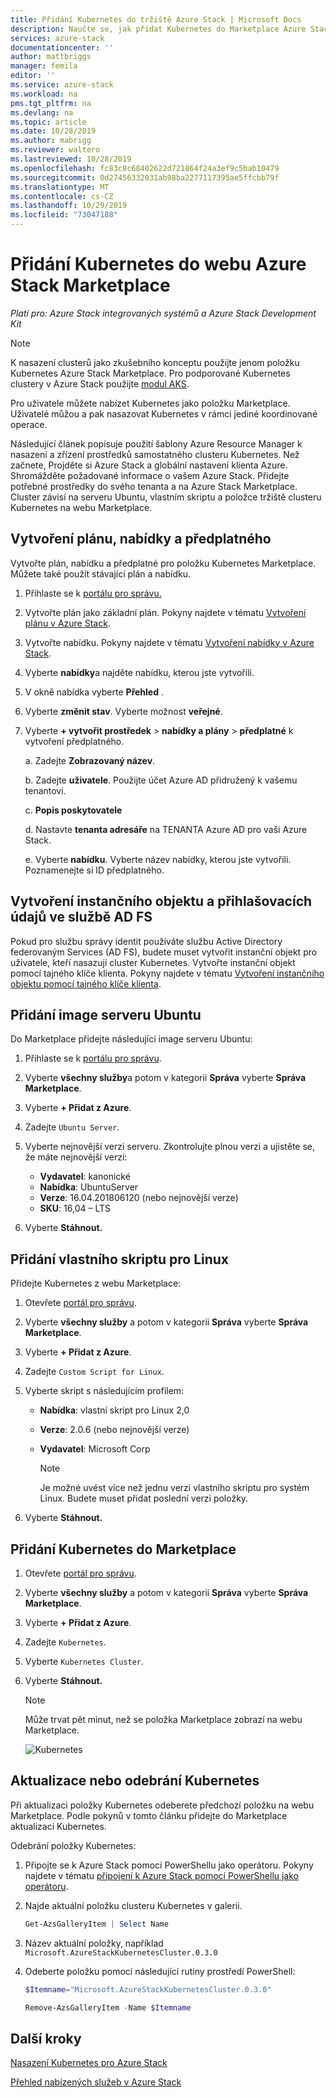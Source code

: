 ```yaml
---
title: Přidání Kubernetes do tržiště Azure Stack | Microsoft Docs
description: Naučte se, jak přidat Kubernetes do Marketplace Azure Stack.
services: azure-stack
documentationcenter: ''
author: mattbriggs
manager: femila
editor: ''
ms.service: azure-stack
ms.workload: na
pms.tgt_pltfrm: na
ms.devlang: na
ms.topic: article
ms.date: 10/28/2019
ms.author: mabrigg
ms.reviewer: waltero
ms.lastreviewed: 10/28/2019
ms.openlocfilehash: fc83c8c68402622d721864f24a3ef9c5bab10479
ms.sourcegitcommit: 0d27456332031ab98ba2277117395ae5ffcbb79f
ms.translationtype: MT
ms.contentlocale: cs-CZ
ms.lasthandoff: 10/29/2019
ms.locfileid: "73047188"
---
```

# <a name="add-kubernetes-to-the-azure-stack-marketplace"></a>Přidání Kubernetes do webu Azure Stack Marketplace

*Platí pro: Azure Stack integrovaných systémů a Azure Stack Development Kit*

> [!note]  
> K nasazení clusterů jako zkušebního konceptu použijte jenom položku Kubernetes Azure Stack Marketplace. Pro podporované Kubernetes clustery v Azure Stack použijte [modul AKS](azure-stack-aks-engine.md).

Pro uživatele můžete nabízet Kubernetes jako položku Marketplace. Uživatelé můžou a pak nasazovat Kubernetes v rámci jediné koordinované operace.

Následující článek popisuje použití šablony Azure Resource Manager k nasazení a zřízení prostředků samostatného clusteru Kubernetes. Než začnete, Projděte si Azure Stack a globální nastavení klienta Azure. Shromážděte požadované informace o vašem Azure Stack. Přidejte potřebné prostředky do svého tenanta a na Azure Stack Marketplace. Cluster závisí na serveru Ubuntu, vlastním skriptu a položce tržiště clusteru Kubernetes na webu Marketplace.

## <a name="create-a-plan-an-offer-and-a-subscription"></a>Vytvoření plánu, nabídky a předplatného

Vytvořte plán, nabídku a předplatné pro položku Kubernetes Marketplace. Můžete také použít stávající plán a nabídku.

1. Přihlaste se k [portálu pro správu.](https://adminportal.local.azurestack.external)

1. Vytvořte plán jako základní plán. Pokyny najdete v tématu [Vytvoření plánu v Azure Stack](azure-stack-create-plan.md).

1. Vytvořte nabídku. Pokyny najdete v tématu [Vytvoření nabídky v Azure Stack](azure-stack-create-offer.md).

1. Vyberte **nabídky**a najděte nabídku, kterou jste vytvořili.

1. V okně nabídka vyberte **Přehled** .

1. Vyberte **změnit stav**. Vyberte možnost **veřejné**.

1. Vyberte **+ vytvořit prostředek** > **nabídky a plány** > **předplatné** k vytvoření předplatného.

    a. Zadejte **Zobrazovaný název**.

    b. Zadejte **uživatele**. Použijte účet Azure AD přidružený k vašemu tenantovi.

    c. **Popis poskytovatele**

    d. Nastavte **tenanta adresáře** na TENANTA Azure AD pro vaši Azure Stack. 

    e. Vyberte **nabídku**. Vyberte název nabídky, kterou jste vytvořili. Poznamenejte si ID předplatného.

## <a name="create-a-service-principal-and-credentials-in-ad-fs"></a>Vytvoření instančního objektu a přihlašovacích údajů ve službě AD FS

Pokud pro službu správy identit používáte službu Active Directory federovaným Services (AD FS), budete muset vytvořit instanční objekt pro uživatele, kteří nasazují cluster Kubernetes. Vytvořte instanční objekt pomocí tajného klíče klienta. Pokyny najdete v tématu [Vytvoření instančního objektu pomocí tajného klíče klienta](azure-stack-create-service-principals.md#create-a-service-principal-that-uses-client-secret-credentials).

## <a name="add-an-ubuntu-server-image"></a>Přidání image serveru Ubuntu

Do Marketplace přidejte následující image serveru Ubuntu:

1. Přihlaste se k [portálu pro správu](https://adminportal.local.azurestack.external).

1. Vyberte **všechny služby**a potom v kategorii **Správa** vyberte **Správa Marketplace**.

1. Vyberte **+ Přidat z Azure**.

1. Zadejte `Ubuntu Server`.

1. Vyberte nejnovější verzi serveru. Zkontrolujte plnou verzi a ujistěte se, že máte nejnovější verzi:
    - **Vydavatel**: kanonické
    - **Nabídka**: UbuntuServer
    - **Verze**: 16.04.201806120 (nebo nejnovější verze)
    - **SKU**: 16,04 – LTS

1. Vyberte **Stáhnout.**

## <a name="add-a-custom-script-for-linux"></a>Přidání vlastního skriptu pro Linux

Přidejte Kubernetes z webu Marketplace:

1. Otevřete [portál pro správu](https://adminportal.local.azurestack.external).

1. Vyberte **všechny služby** a potom v kategorii **Správa** vyberte **Správa Marketplace**.

1. Vyberte **+ Přidat z Azure**.

1. Zadejte `Custom Script for Linux`.

1. Vyberte skript s následujícím profilem:
   - **Nabídka**: vlastní skript pro Linux 2,0
   - **Verze**: 2.0.6 (nebo nejnovější verze)
   - **Vydavatel**: Microsoft Corp

     > [!Note]  
     > Je možné uvést více než jednu verzi vlastního skriptu pro systém Linux. Budete muset přidat poslední verzi položky.

1. Vyberte **Stáhnout.**


## <a name="add-kubernetes-to-the-marketplace"></a>Přidání Kubernetes do Marketplace

1. Otevřete [portál pro správu](https://adminportal.local.azurestack.external).

1. Vyberte **všechny služby** a potom v kategorii **Správa** vyberte **Správa Marketplace**.

1. Vyberte **+ Přidat z Azure**.

1. Zadejte `Kubernetes`.

1. Vyberte `Kubernetes Cluster`.

1. Vyberte **Stáhnout.**

    > [!note]  
    > Může trvat pět minut, než se položka Marketplace zobrazí na webu Marketplace.

    ![Kubernetes](../user/media/azure-stack-solution-template-kubernetes-deploy/marketplaceitem.png)

## <a name="update-or-remove-the-kubernetes"></a>Aktualizace nebo odebrání Kubernetes 

Při aktualizaci položky Kubernetes odeberete předchozí položku na webu Marketplace. Podle pokynů v tomto článku přidejte do Marketplace aktualizaci Kubernetes.

Odebrání položky Kubernetes:

1. Připojte se k Azure Stack pomocí PowerShellu jako operátoru. Pokyny najdete v tématu [připojení k Azure Stack pomocí PowerShellu jako operátoru](azure-stack-powershell-configure-admin.md).

2. Najde aktuální položku clusteru Kubernetes v galerii.

    ```powershell  
    Get-AzsGalleryItem | Select Name
    ```
    
3. Název aktuální položky, například `Microsoft.AzureStackKubernetesCluster.0.3.0`

4. Odeberte položku pomocí následující rutiny prostředí PowerShell:

    ```powershell  
    $Itemname="Microsoft.AzureStackKubernetesCluster.0.3.0"

    Remove-AzsGalleryItem -Name $Itemname
    ```

## <a name="next-steps"></a>Další kroky

[Nasazení Kubernetes pro Azure Stack](../user/azure-stack-solution-template-kubernetes-deploy.md)

[Přehled nabízených služeb v Azure Stack](service-plan-offer-subscription-overview.md)
